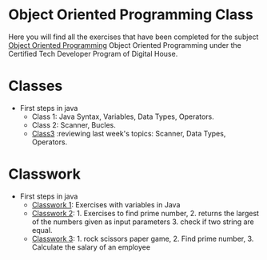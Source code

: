 # Object Oriented Programming Class
Here you will find all the exercises that have been completed for the subject [Object Oriented Programming](https://github.com/Pavelezl/Object-Oriented-Programming-CodingExercises/files/9871132/V2.-.Copia.de.Programa.de.Programacion.Orientada.a.Objetos.pdf) Object Oriented Programming under the Certified Tech Developer Program of Digital House.

# Classes
- First steps in java
  - Class 1: Java Syntax, Variables, Data Types, Operators.
  - Class 2: Scanner, Bucles.
  - [Class3](https://github.com/Pavelezl/Object-Oriented-Programming-CodingExercises/files/9872777/Ejercicio.profesor.3.docx.pdf) :reviewing last week's topics: Scanner, Data Types, Operators. 

# Classwork
- First steps in java
  - [Classwork 1](https://github.com/Pavelezl/Object-Oriented-Programming-CodingExercises/files/9872051/Ejercitacion.tipo.variables.docx.pdf): Exercises with variables in Java
  - [Classwork 2](https://github.com/Pavelezl/Object-Oriented-Programming-CodingExercises/files/9872051/Ejercitacion.tipo.variables.docx.pdf): 1. Exercises to find prime number, 2. returns the largest of the numbers given as input parameters 3. check if two string are equal.
  - [Classwork 3](https://github.com/Pavelezl/Object-Oriented-Programming-CodingExercises/files/9872825/Ejercitacion.mesa.de.trabajo.docx.pdf): 1. rock scissors paper game, 2. Find prime number, 3. Calculate the salary of an employee

